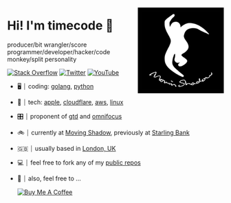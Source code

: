 <!-- markdownlint-disable MD041 -->
<!-- markdownlint-disable MD033 -->
<p>
<img src="header.png" width="200" alt="Moving Shadow Logo" align="right" />
</p>

# Hi! I'm timecode 👋

producer/bit wrangler/score programmer/developer/hacker/code monkey/split personality

<p align="left">
<a href="https://stackoverflow.com/users/422772/timecode">
<img src="https://img.shields.io/badge/-Stack%20Overflow-%23f48024" alt="Stack Overflow" /></a>
<a href="https://twitter.com/timecode">
<img src="https://img.shields.io/badge/-Twitter-%231DA1F2" alt="Twitter" /></a>
<a href="https://www.youtube.com/movingshadowhq">
<img src="https://img.shields.io/badge/-YouTube-%23FF0000" alt="YouTube" /></a>
</p>

-   🖥  ⏐ coding: [golang](https://golang.org/), [python](https://www.python.org/)
-   💾  ⏐ tech: [apple](https://www.apple.com/), [cloudflare](https://www.cloudflare.com/), [aws](https://aws.amazon.com/), [linux](https://www.kernel.org/)
-   🎛  ⏐ proponent of [gtd](https://gettingthingsdone.com/what-is-gtd/) and [omnifocus](https://www.omnigroup.com/omnifocus)
-   🚲  ⏐ currently at [Moving Shadow](https://github.com/movingshadow), previously at [Starling Bank](https://github.com/starlingbank)
-   🇬🇧  ⏐ usually based in [London, UK](https://visitlondon.com/)
-   💻  ⏐ feel free to fork any of my [public repos](https://github.com/timecode?tab=repositories)
-   🤩  ⏐ also, feel free to …

    <a href="https://www.buymeacoffee.com/" target="_blank"><img src="https://cdn.buymeacoffee.com/buttons/v2/default-yellow.png" alt="Buy Me A Coffee" style="height: 60px !important;width: 217px !important;" ></a>
<!-- markdownlint-enable MD033 -->



